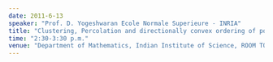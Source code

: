 ```yaml
---
date: 2011-6-13
speaker: "Prof. D. Yogeshwaran Ecole Normale Superieure - INRIA"
title: "Clustering, Percolation and directionally convex ordering of point processes"
time: "2:30-3:30 p.m."
venue: "Department of Mathematics, Indian Institute of Science, ROOM TO BE ANNOUNCED"
---
```



